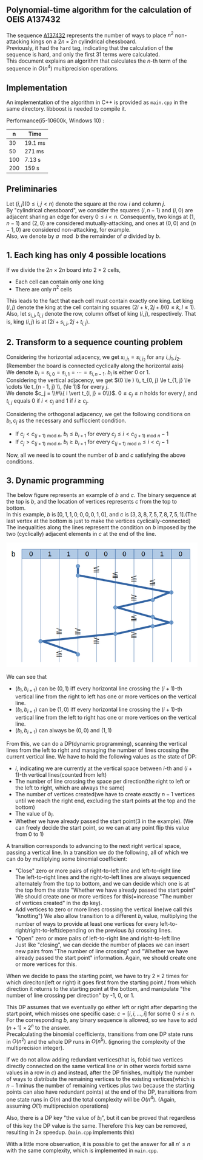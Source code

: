 ## Polynomial-time algorithm for the calculation of OEIS A137432
The sequence [A137432](http://oeis.org/A137432) represents the number of ways to place $n^2$ non-attacking kings on a $2n \times 2n$ cylindrical chessboard.  
Previously, it had the `hard` tag, indicating that the calculation of the sequence is hard, and only the first 31 terms were calculated.  
This document explains an algorithm that calculates the $n$-th term of the sequence in $O(n^4)$ multiprecision operations.  

## Implementation
An implementation of the algorithm in C++ is provided as `main.cpp` in the same directory. libboost is needed to compile it.

Performance(i5-10600k, Windows 10) :

|  n   |  Time   |
| ---- | ------- |
|  30  | 19.1 ms |
|  50  |  271 ms |
| 100  |  7.13 s |
| 200  |  159  s |

## Preliminaries
Let $(i, j) (0 \le i, j \lt n)$ denote the square at the row $i$ and column $j$.  
By "cylindrical chessboard", we consider the squares $(i, n - 1)$ and $(i, 0)$ are adjacent sharing an edge for every $0 \le i \lt n$. Consequently, two kings at $(1, n - 1)$ and $(2, 0)$ are considered mutually-attacking, and ones at $(0, 0)$ and $(n - 1, 0)$ are considered non-attacking, for example.  
Also, we denote by $a \hspace{5pt}\mathrm{mod}\hspace{5pt} b$ the remainder of $a$ divided by $b$.

## 1. Each king has only 4 possible locations
If we divide the $2n \times 2n$ board into $2 \times 2$ cells,  

 - Each cell can contain only one king
 - There are only $n^2$ cells

This leads to the fact that each cell must contain exactly one king. Let king $(i, j)$ denote the king at the cell containing squares $(2i + k, 2j + l) (0 \le k, l \le 1)$.
Also, let $s_{i, j}, t_{i, j}$ denote the row, column offset of king $(i, j)$, respectively. That is, king $(i, j)$ is at $(2i + s_{i, j}, 2j + t_{i, j})$.

## 2. Transform to a sequence counting problem
Considering the horizontal adjacency, we get $s_{i, j_1} = s_{i, j_2}$ for any $i, j_1, j_2$. (Remember the board is connected cyclically along the horizontal axis)  
We denote $b_i = s_{i, 0} = s_{i, 1} = \cdots = s_{i, n - 1}$. $b_i$ is either $0$ or $1$.  
Considering the vertical adjacency, we get $(0 \le ) \\, t_{0, j} \le t_{1, j} \le \cdots \le t_{n - 1, j} \\, (\le 1)$ for every $j$.  
We denote $c_j = \\#\\{ i \vert t_{i, j} = 0\\}$. $0 \le c_j \le n$ holds for every $j$, and $t_{i, j}$ equals $0$ if $i \lt c_j$ and $1$ if $i \ge c_j$.  

Considering the orthogonal adjacency, we get the following conditions on $b_i, c_j$ as the necessary and sufficcient condition.  

 - If $c_j < c_{(j + 1) \hspace{4pt}\mathrm{mod}\hspace{4pt} n}$, $b_i \le b_{i + 1}$ for every $c_j \le i \lt c_{(j + 1) \hspace{4pt}\mathrm{mod}\hspace{4pt} n} - 1$
 - If $c_j > c_{(j + 1) \hspace{4pt}\mathrm{mod}\hspace{4pt} n}$, $b_i \ge b_{i + 1}$ for every $c_{(j + 1) \hspace{4pt}\mathrm{mod}\hspace{4pt} n} \le i \lt c_j - 1$

Now, all we need is to count the number of $b$ and $c$ satisfying the above conditions.

## 3. Dynamic programming
The below figure represents an example of $b$ and $c$. The binary sequence at the top is $b$, and the location of vertices represents $c$ from the top to bottom.  
In this example, $b$ is $[0, 1, 1, 0, 0, 0, 0, 1, 0]$, and $c$ is $[3, 3, 8, 7, 5, 7, 8, 7, 5, 1]$.(The last vertex at the bottom is just to make the vertices cyclically-connected)  
The inequalities along the lines represent the condition on $b$ imposed by the two (cyclically) adjacent elements in $c$ at the end of the line.  

![](https://github.com/windows-server-2003/OEIS_calculation/blob/master/contents/A137432/0.png)

We can see that 

 - $(b_i, b_{i + 1})$ can be $(0, 1)$ iff every horizontal line crossing the $(i + 1)$-th vertical line from the right to left has one or more vertices on the vertical line.
 - $(b_i, b_{i + 1})$ can be $(1, 0)$ iff every horizontal line crossing the $(i + 1)$-th vertical line from the left to right has one or more vertices on the vertical line.
 - $(b_i, b_{i + 1})$ can always be $(0, 0)$ and $(1, 1)$

From this, we can do a DP(dynamic programming), scanning the vertical lines from the left to right and managing the number of lines crossing the current vertical line.
We have to hold the following values as the state of DP:

 - $i$, indicating we are currently at the vertical space between $i$-th and $(i + 1)$-th vertical lines(counted from left)
 - The number of line crossing the space per direction(the right to left or the left to right, which are always the same)
 - The number of vertices created(we have to create exactly $n - 1$ vertices until we reach the right end, excluding the start points at the top and the bottom)
 - The value of $b_i$.
 - Whether we have already passed the start point(3 in the example). (We can freely decide the start point, so we can at any point flip this value from 0 to 1)

A transition corresponds to advancing to the next right vertical space, passing a vertical line.
In a transition we do the following, all of which we can do by multiplying some binomial coefficient:

 - "Close" zero or more pairs of right-to-left line and left-to-right line  
     The left-to-right lines and the right-to-left lines are always sequenced alternately from the top to bottom, and we can decide which one is at the top from the state "Whether we have already passed the start point"
     We should create one or more vertices for this(=increase "The number of vertices created" in the dp key).
 - Add vertices to zero or more lines crossing the vertical line(we call this "knotting")
     We also allow transition to a different $b_i$ value, multiplying the number of ways to provide at least one vertices for every left-to-right/right-to-left(depending on the previous $b_i$) crossing lines.
 - "Open" zero or more pairs of left-to-right line and right-to-left line  
     Just like "closing", we can decide the number of places we can insert new pairs from "The number of line crossing" and "Whether we have already passed the start point" information.
     Again, we should create one or more vertices for this.

When we decide to pass the starting point, we have to try $2 \times 2$ times for which direciton(left or right) it goes first from the starting point / from which direction it returns to the starting point at the bottom, and manipulate "the number of line crossing per direction" by -1, 0, or 1.

This DP assumes that we eventually go either left or right after departing the start point, which misses one specific case: $c = [i, i, \dots, i]$ for some $0 \le i \le n$.
For the corresponding $b$, any binary sequence is allowed, so we have to add $(n + 1) \times 2^n$ to the answer.  
Precalculating the binomial coefficients, transitions from one DP state runs in $O(n^2)$ and the whole DP runs in $O(n^5)$. (ignoring the complexity of the multiprecision integer).  

If we do not allow adding redundant vertices(that is, fobid two vertices directly connected on the same vertical line or in other words forbid same values in a row in $c$) and
instead, after the DP finishes, multiply the number of ways to distribute the remaining vertices to the existing vertices(which is $n - 1$ minus the number of remaining vertices plus two because the starting points can also have redundant points) at the end of the DP,
transitions from one state runs in $O(n)$ and the total complexity will be $O(n^4)$. (Again, assuming $O(1)$ multiprecision operations)

Also, there is a DP key "the value of $b_i$", but it can be proved that regardless of this key the DP value is the same.
Therefore this key can be removed, resulting in 2x speedup. (`main.cpp` implements this)

With a little more observation, it is possible to get the answer for all $n' \le n$ with the same complexity, which is implemented in `main.cpp`.

